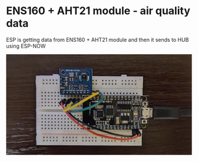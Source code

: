 # ENS160 + AHT21 module - air quality data

ESP is getting data from ENS160 + AHT21 module and then it sends to HUB using ESP-NOW

![NodeMCU with ENS160 + AHT21 module](docs/nodemcu_ens160_aht21.jpg)